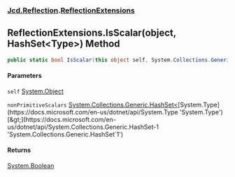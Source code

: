 ### [Jcd.Reflection](Jcd_Reflection.md 'Jcd.Reflection').[ReflectionExtensions](Jcd_Reflection_ReflectionExtensions.md 'Jcd.Reflection.ReflectionExtensions')
## ReflectionExtensions.IsScalar(object, HashSet&lt;Type&gt;) Method
```csharp
public static bool IsScalar(this object self, System.Collections.Generic.HashSet<System.Type> nonPrimitiveScalars=null);
```
#### Parameters
<a name='Jcd_Reflection_ReflectionExtensions_IsScalar(object_System_Collections_Generic_HashSet_System_Type_)_self'></a>
`self` [System.Object](https://docs.microsoft.com/en-us/dotnet/api/System.Object 'System.Object')  
  
<a name='Jcd_Reflection_ReflectionExtensions_IsScalar(object_System_Collections_Generic_HashSet_System_Type_)_nonPrimitiveScalars'></a>
`nonPrimitiveScalars` [System.Collections.Generic.HashSet&lt;](https://docs.microsoft.com/en-us/dotnet/api/System.Collections.Generic.HashSet-1 'System.Collections.Generic.HashSet`1')[System.Type](https://docs.microsoft.com/en-us/dotnet/api/System.Type 'System.Type')[&gt;](https://docs.microsoft.com/en-us/dotnet/api/System.Collections.Generic.HashSet-1 'System.Collections.Generic.HashSet`1')  
  
#### Returns
[System.Boolean](https://docs.microsoft.com/en-us/dotnet/api/System.Boolean 'System.Boolean')  
